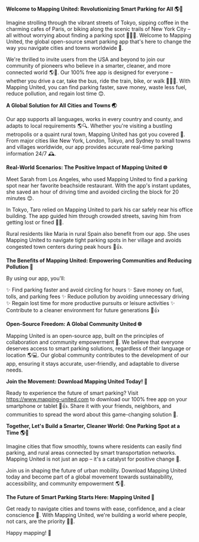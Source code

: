**Welcome to Mapping United: Revolutionizing Smart Parking for All 🌎🚗**

Imagine strolling through the vibrant streets of Tokyo, sipping coffee in the charming cafes of Paris, or biking along the scenic trails of New York City – all without worrying about finding a parking spot 🚴‍♀️💨. Welcome to Mapping United, the global open-source smart parking app that's here to change the way you navigate cities and towns worldwide 🌟.

We're thrilled to invite users from the USA and beyond to join our community of pioneers who believe in a smarter, cleaner, and more connected world 🌎👥. Our 100% free app is designed for everyone – whether you drive a car, take the bus, ride the train, bike, or walk 🚶‍♀️💨. With Mapping United, you can find parking faster, save money, waste less fuel, reduce pollution, and regain lost time 😊.

**A Global Solution for All Cities and Towns 🌏**

Our app supports all languages, works in every country and county, and adapts to local requirements 🌎🔍. Whether you're visiting a bustling metropolis or a quaint rural town, Mapping United has got you covered 🌟. From major cities like New York, London, Tokyo, and Sydney to small towns and villages worldwide, our app provides accurate real-time parking information 24/7 🕰️.

**Real-World Scenarios: The Positive Impact of Mapping United 🌐**

Meet Sarah from Los Angeles, who used Mapping United to find a parking spot near her favorite beachside restaurant. With the app's instant updates, she saved an hour of driving time and avoided circling the block for 20 minutes 😊.

In Tokyo, Taro relied on Mapping United to park his car safely near his office building. The app guided him through crowded streets, saving him from getting lost or fined 🚨💸.

Rural residents like Maria in rural Spain also benefit from our app. She uses Mapping United to navigate tight parking spots in her village and avoids congested town centers during peak hours 🌾👍.

**The Benefits of Mapping United: Empowering Communities and Reducing Pollution 🌟**

By using our app, you'll:

✨ Find parking faster and avoid circling for hours
✨ Save money on fuel, tolls, and parking fees
✨ Reduce pollution by avoiding unnecessary driving
✨ Regain lost time for more productive pursuits or leisure activities
✨ Contribute to a cleaner environment for future generations 🌿👍

**Open-Source Freedom: A Global Community United 🌐**

Mapping United is an open-source app, built on the principles of collaboration and community empowerment 👥. We believe that everyone deserves access to smart parking solutions, regardless of their language or location 🌎💻. Our global community contributes to the development of our app, ensuring it stays accurate, user-friendly, and adaptable to diverse needs.

**Join the Movement: Download Mapping United Today! 📲**

Ready to experience the future of smart parking? Visit https://www.mapping-united.com to download our 100% free app on your smartphone or tablet 📱👍. Share it with your friends, neighbors, and communities to spread the word about this game-changing solution 🌟.

**Together, Let's Build a Smarter, Cleaner World: One Parking Spot at a Time 🌎💖**

Imagine cities that flow smoothly, towns where residents can easily find parking, and rural areas connected by smart transportation networks. Mapping United is not just an app – it's a catalyst for positive change 🌈.

Join us in shaping the future of urban mobility. Download Mapping United today and become part of a global movement towards sustainability, accessibility, and community empowerment 🌎👏.

**The Future of Smart Parking Starts Here: Mapping United 🚀**

Get ready to navigate cities and towns with ease, confidence, and a clear conscience 🌟. With Mapping United, we're building a world where people, not cars, are the priority 👥💖.

Happy mapping! 📍